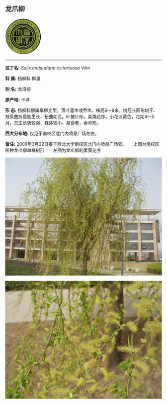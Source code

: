 ## 龙爪柳

![西北大学校园网络植物志](JPG/nwu.gif)

---

**拉丁名:**  _Salix matsudana cv.tortuosa Vilm_

**科 属:** 杨柳科 柳属

**别 名:** 龙须柳

**原产地:** 不详

**形  态:** 杨柳科柳属旱柳变型，落叶灌木或乔木，株高6～9米。树冠长圆形树干、枝条曲折盘旋生长，扭曲如龙。叶披针形。柔荑花序，小花淡黄色，花期4～5月。其生长势较弱，株体较小，易衰老，寿命短。

**西大分布地:** 仅见于南校区北门内喷泉广场左右。

**备注:** 2009年3月22日摄于西北大学南校区北门内喷泉广场旁。　　上图为南校区所种龙爪柳单株树形　　左图为龙爪柳的柔荑花序　　

![龙爪柳](JPG/龙爪柳1.JPG) 

![龙爪柳](JPG/龙爪柳2.JPG) 

